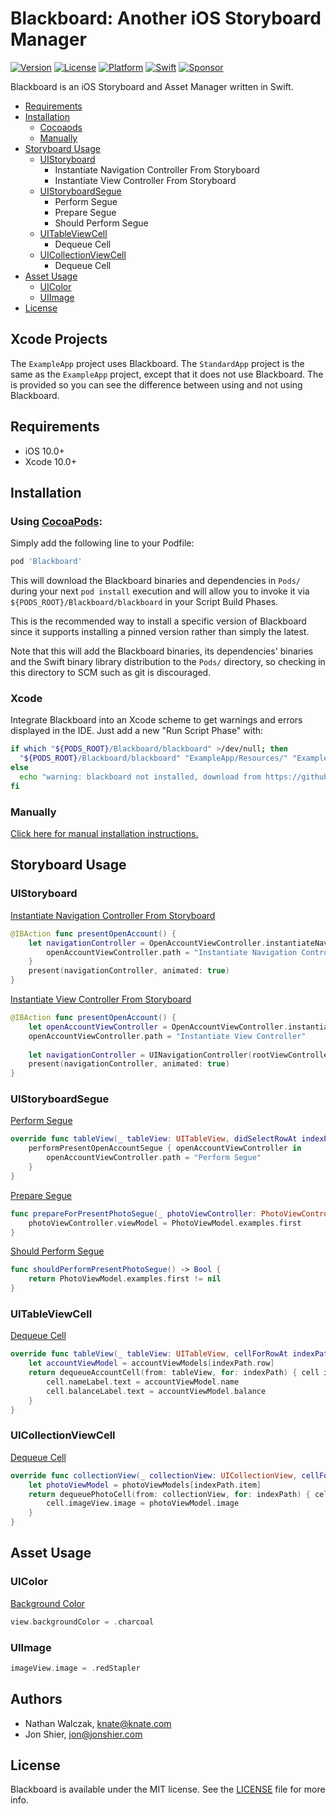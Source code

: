 # Blackboard: Another iOS Storyboard Manager

[![Version](https://img.shields.io/badge/version-6.2.0-brightgreen.svg)]()
[![License](https://img.shields.io/badge/license-MIT-222222.svg)](http://opensource.org/licenses/MIT)
[![Platform](https://img.shields.io/badge/platform-ios-lightgrey.svg)](https://developer.apple.com/ios/)
[![Swift](https://img.shields.io/badge/swift-4.2-yellow.svg)](https://swift.org)
[![Sponsor](https://img.shields.io/badge/Sponsor-Detroit%20Labs-000000.svg)](http://www.detroitlabs.com/)

Blackboard is an iOS Storyboard and Asset Manager written in Swift.

- [Requirements](#requirements)
- [Installation](#installation)
  - [Cocoaods](#using-cocoapods)
  - [Manually](#manually)
- [Storyboard Usage](#storyboard-usage)
  - [UIStoryboard](#uistoryboard)
    - Instantiate Navigation Controller From Storyboard
    - Instantiate View Controller From Storyboard
  - [UIStoryboardSegue](#uistoryboardsegue)
    - Perform Segue
    - Prepare Segue
    - Should Perform Segue
  - [UITableViewCell](#uitableviewcell)
    - Dequeue Cell
  - [UICollectionViewCell](#uicollectionviewcell)
    - Dequeue Cell
- [Asset Usage](#asset-usage)
  - [UIColor](#uicolor)
  - [UIImage](#uiimage)
- [License](#license)

## Xcode Projects

The `ExampleApp` project uses Blackboard.
The `StandardApp` project is the same as the `ExampleApp` project, except that it does not use Blackboard.  The is provided so you can see the difference between using and not using Blackboard.

## Requirements

- iOS 10.0+
- Xcode 10.0+

## Installation

### Using [CocoaPods](https://cocoapods.org):

Simply add the following line to your Podfile:

```ruby
pod 'Blackboard'
```

This will download the Blackboard binaries and dependencies in `Pods/` during your next
`pod install` execution and will allow you to invoke it via `${PODS_ROOT}/Blackboard/blackboard`
in your Script Build Phases.

This is the recommended way to install a specific version of Blackboard since it supports
installing a pinned version rather than simply the latest.

Note that this will add the Blackboard binaries, its dependencies' binaries and the Swift binary
library distribution to the `Pods/` directory, so checking in this directory to SCM such as
git is discouraged.

### Xcode

Integrate Blackboard into an Xcode scheme to get warnings and errors displayed
in the IDE. Just add a new "Run Script Phase" with:

```bash
if which "${PODS_ROOT}/Blackboard/blackboard" >/dev/null; then
  "${PODS_ROOT}/Blackboard/blackboard" "ExampleApp/Resources/" "ExampleApp/Source/Generated/"
else
  echo "warning: blackboard not installed, download from https://github.com/NathanE73/Blackboard"
fi
```

### Manually

[Click here for manual installation instructions.](README/manual-installation.md)

## Storyboard Usage

### UIStoryboard

[Instantiate Navigation Controller From Storyboard](ExampleApp/Source/AccountsTableViewController.swift#L99)
```swift
@IBAction func presentOpenAccount() {
    let navigationController = OpenAccountViewController.instantiateNavigationControllerFromStoryboard { openAccountViewController in
        openAccountViewController.path = "Instantiate Navigation Controller"
    }
    present(navigationController, animated: true)
}
```

[Instantiate View Controller From Storyboard](ExampleApp/Source/AccountsTableViewController.swift#L106)
```swift
@IBAction func presentOpenAccount() {
    let openAccountViewController = OpenAccountViewController.instantiateFromStoryboard()
    openAccountViewController.path = "Instantiate View Controller"
    
    let navigationController = UINavigationController(rootViewController: openAccountViewController)
    present(navigationController, animated: true)
}
```

### UIStoryboardSegue

[Perform Segue](ExampleApp/Source/AccountsTableViewController.swift#L92)
```swift
override func tableView(_ tableView: UITableView, didSelectRowAt indexPath: IndexPath) {
    performPresentOpenAccountSegue { openAccountViewController in
        openAccountViewController.path = "Perform Segue"
    }
}
```

[Prepare Segue](ExampleApp/Source/MainViewController.swift#L97)
```swift
func prepareForPresentPhotoSegue(_ photoViewController: PhotoViewController) {
    photoViewController.viewModel = PhotoViewModel.examples.first
}
```

[Should Perform Segue](ExampleApp/Source/MainViewController.swift#L93)
```swift
func shouldPerformPresentPhotoSegue() -> Bool {
    return PhotoViewModel.examples.first != nil
}
```

### UITableViewCell

[Dequeue Cell](ExampleApp/Source/AccountsTableViewController.swift#L73)
```swift
override func tableView(_ tableView: UITableView, cellForRowAt indexPath: IndexPath) -> UITableViewCell {
    let accountViewModel = accountViewModels[indexPath.row]
    return dequeueAccountCell(from: tableView, for: indexPath) { cell in
        cell.nameLabel.text = accountViewModel.name
        cell.balanceLabel.text = accountViewModel.balance
    }
}
```

### UICollectionViewCell

[Dequeue Cell](ExampleApp/Source/PhotosCollectionViewController.swift#L37)
```swift
override func collectionView(_ collectionView: UICollectionView, cellForItemAt indexPath: IndexPath) -> UICollectionViewCell {
    let photoViewModel = photoViewModels[indexPath.item]
    return dequeuePhotoCell(from: collectionView, for: indexPath) { cell in
        cell.imageView.image = photoViewModel.image
    }
}
```

## Asset Usage

### UIColor

[Background Color](ExampleApp/Source/FooterViewController.swift#L43)
```swift
view.backgroundColor = .charcoal
```

### UIImage

```swift
imageView.image = .redStapler
```

## Authors

- Nathan Walczak, knate@knate.com
- Jon Shier, jon@jonshier.com

## License

Blackboard is available under the MIT license. See the [LICENSE](LICENSE) file for more info.
